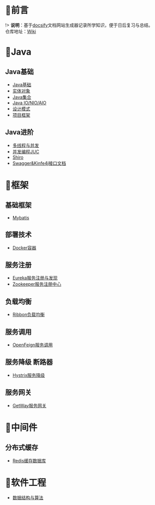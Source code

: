 # 📢前言

!> **说明**：基于[docsify](https://docsify.js.org/#/zh-cn/?id=docsify)文档网站生成器记录所学知识，便于日后复习与总结。<br>仓库地址：[Wiki](https://github.com/xuliyaheizi/docsify_wiki)

# 🎯Java

## Java基础
* [Java基础](/Java/语法基础)
* [实体对象](/Java/实体对象(Bean))
* [Java集合](/Java/集合)
* [Java IO/NIO/AIO](/Java/IO_Nio_Aio)
* [设计模式](/Java/设计模式)
* [项目框架](/Java/项目框架)

## Java进阶
* [多线程与并发](/Java/多线程与并发)
* [并发编程JUC](/Java/并发编程JUC)
* [Shiro](/Java/Shiro)
* [Swagger&Kinfe4j接口文档](/Java/Swagger%26Kinfe4j)

# 🥊框架

## 基础框架
* [Mybatis](/Java/Mybatis)

## 部署技术

- [Docker容器](/框架/Docker)

## 服务注册

* [Eureka服务注册与发现](/框架/Eureka.md)
* [Zookeeper服务注册中心](/框架/Zookeeper.md)

## 负载均衡

* [Ribbon负载均衡](/框架/Ribbon.md)

## 服务调用

* [OpenFeign服务调用](/框架/OpenFeign.md)

## 服务降级 断路器

* [Hystrix服务降级](/框架/Hystrix.md)

## 服务网关

* [GetWay服务网关](/框架/GetWay.md)

  

# 🍳中间件

## 分布式缓存
- [Redis缓存数据库](/框架/Redis.md)

# 🧸软件工程

- [数据结构与算法](/软件工程/数据结构与算法)
